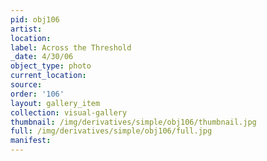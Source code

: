 ```yaml
---
pid: obj106
artist: 
location: 
label: Across the Threshold
_date: 4/30/06
object_type: photo
current_location: 
source: 
order: '106'
layout: gallery_item
collection: visual-gallery
thumbnail: /img/derivatives/simple/obj106/thumbnail.jpg
full: /img/derivatives/simple/obj106/full.jpg
manifest: 
---
```

